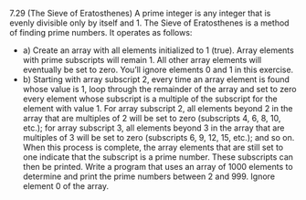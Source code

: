 7.29 (The Sieve of Eratosthenes) A prime integer is any integer that is evenly divisible only by
itself and 1. The Sieve of Eratosthenes is a method of finding prime numbers. It operates as follows:  
* a) Create an array with all elements initialized to 1 (true). Array elements with prime subscripts 
will remain 1. All other array elements will eventually be set to zero. You’ll ignore
elements 0 and 1 in this exercise.  
* b) Starting with array subscript 2, every time an array element is found whose value is 1,
loop through the remainder of the array and set to zero every element whose subscript
is a multiple of the subscript for the element with value 1. For array subscript 2, all 
elements beyond 2 in the array that are multiples of 2 will be set to zero (subscripts 4, 6,
8, 10, etc.); for array subscript 3, all elements beyond 3 in the array that are multiples
of 3 will be set to zero (subscripts 6, 9, 12, 15, etc.); and so on.  
When this process is complete, the array elements that are still set to one indicate that the subscript
is a prime number. These subscripts can then be printed. Write a program that uses an array of
1000 elements to determine and print the prime numbers between 2 and 999. Ignore element 0 of
the array.
